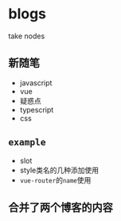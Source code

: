 # blogs
take nodes
## 新随笔 
  - javascript
  - vue
  - 疑惑点
  - typescript
  - css
## `example`  
  - slot
  - style类名的几种添加使用
  - `vue-router`的`name`使用
  
## 合并了两个博客的内容